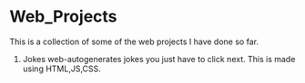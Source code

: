 # Web_Projects
This is a collection of  some of the web projects  I have done so far.
1. Jokes web-autogenerates jokes you just have to click next. This is made using HTML,JS,CSS. 
